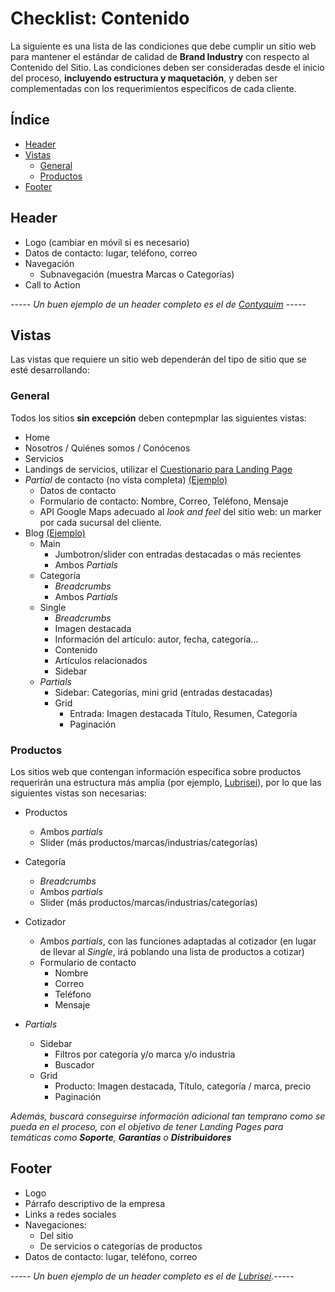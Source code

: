 # Checklist: Contenido

La siguiente es una lista de las condiciones que debe cumplir un sitio web para mantener el estándar de calidad de **Brand Industry** con respecto al Contenido del Sitio. Las condiciones deben ser consideradas desde el inicio del proceso, **incluyendo estructura y maquetación**, y deben ser complementadas con los requerimientos específicos de cada cliente.

## Índice

- [Header](#Header)
- [Vistas](#Vistas)
	- [General](#General)
	- [Productos](#Productos)
- [Footer](#Footer)

## Header

- Logo (cambiar en móvil si es necesario)
- Datos de contacto: lugar, teléfono, correo
- Navegación
	- Subnavegación (muestra Marcas o Categorías)
- Call to Action

*----- Un buen ejemplo de un header completo es el de [Contyquim](https://contyquim.com) -----*

## Vistas

Las vistas que requiere un sitio web dependerán del tipo de sitio que se esté desarrollando:

### General

Todos los sitios **sin excepción** deben contepmplar las siguientes vistas:

- Home
- Nosotros / Quiénes somos / Conócenos
- Servicios
- Landings de servicios, utilizar el [Cuestionario para Landing Page](#)
- *Partial* de contacto (no vista completa) [(Ejemplo)](https://contyquim.com)
	- Datos de contacto
	- Formulario de contacto: Nombre, Correo, Teléfono, Mensaje
	- API Google Maps adecuado al *look and feel* del sitio web: un marker por cada sucursal del cliente. 
- Blog [(Ejemplo)](https://exelair.com.mx/blog)
	- Main
		- Jumbotron/slider con entradas destacadas o más recientes
		- Ambos *Partials*
	- Categoría
		- *Breadcrumbs*
		- Ambos *Partials*
	- Single
		- *Breadcrumbs*
		- Imagen destacada
		- Información del artículo: autor, fecha, categoría...
		- Contenido
		- Artículos relacionados
		- Sidebar
	- *Partials*
		- Sidebar: Categorías, mini grid (entradas destacadas)
		- Grid
			- Entrada: Imagen destacada Título, Resumen, Categoría
			- Paginación

### Productos

Los sitios web que contengan información específica sobre productos requerirán una estructura más amplia (por ejemplo, [Lubrisei](https://lubrisei.com/productos)), por lo que las siguientes vistas son necesarias:

- Productos
	- Ambos *partials*
	- Slider (más productos/marcas/industrias/categorías)
- Categoría
	- *Breadcrumbs*
	- Ambos *partials*
	- Slider (más productos/marcas/industrias/categorías)
- Cotizador
	- Ambos *partials*, con las funciones adaptadas al cotizador (en lugar de llevar al *Single*, irá poblando una lista de productos a cotizar)
	- Formulario de contacto
		- Nombre
		- Correo
		- Teléfono
		- Mensaje

- *Partials*
	- Sidebar
		- Filtros por categoría y/o marca y/o industria
		- Buscador
	- Grid
		- Producto: Imagen destacada, Título, categoría / marca, precio
		- Paginación
		
*Además, buscará conseguirse información adicional tan temprano como se pueda en el proceso, con el objetivo de tener Landing Pages para temáticas como __Soporte__, __Garantías__ o __Distribuidores__*

## Footer

- Logo
- Párrafo descriptivo de la empresa
- Links a redes sociales
- Navegaciones:
	- Del sitio
	- De servicios o categorías de productos
- Datos de contacto: lugar, teléfono, correo

*----- Un buen ejemplo de un header completo es el de [Lubrisei](https://lubrisei.com).-----*